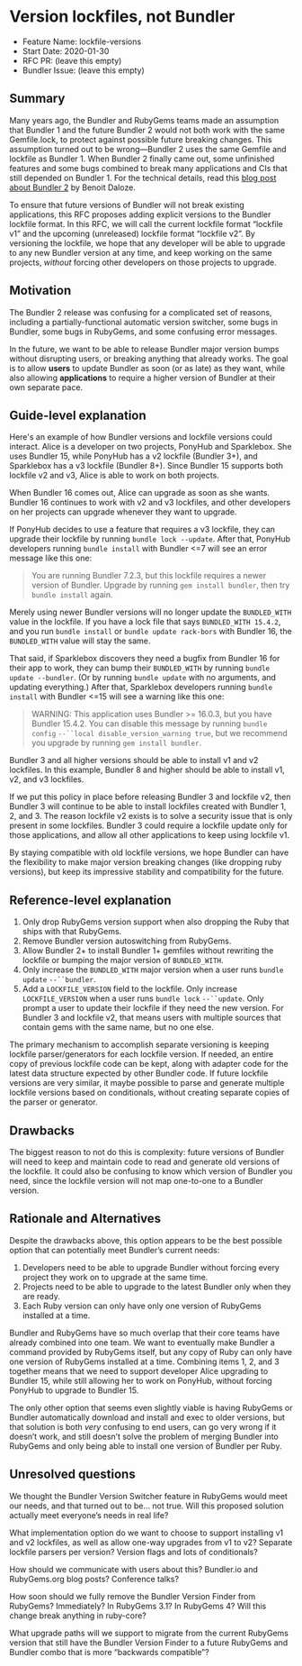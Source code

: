 # Version lockfiles, not Bundler

- Feature Name: lockfile-versions
- Start Date: 2020-01-30
- RFC PR: (leave this empty)
- Bundler Issue: (leave this empty)
## Summary 

Many years ago, the Bundler and RubyGems teams made an assumption that Bundler 1 and the future Bundler 2 would not both work with the same Gemfile.lock, to protect against possible future breaking changes. This assumption turned out to be wrong—Bundler 2 uses the same Gemfile and lockfile as Bundler 1. When Bundler 2 finally came out, some unfinished features and some bugs combined to break many applications and CIs that still depended on Bundler 1. For the technical details, read this [blog post about Bundler 2](https://eregon.me/blog/2020/01/13/a-migration-path-to-bundler2.html) by Benoit Daloze.

To ensure that future versions of Bundler will not break existing applications, this RFC proposes adding explicit versions to the Bundler lockfile format. In this RFC, we will call the current lockfile format “lockfile v1” and the upcoming (unreleased) lockfile format “lockfile v2”. By versioning the lockfile, we hope that any developer will be able to upgrade to any new Bundler version at any time, and keep working on the same projects, *without* forcing other developers on those projects to upgrade.


## Motivation

The Bundler 2 release was confusing for a complicated set of reasons, including a partially-functional automatic version switcher, some bugs in Bundler, some bugs in RubyGems, and some confusing error messages.

In the future, we want to be able to release Bundler major version bumps without disrupting users, or breaking anything that already works. The goal is to allow **users** to update Bundler as soon (or as late) as they want, while also allowing **applications** to require a higher version of Bundler at their own separate pace.

## Guide-level explanation

Here's an example of how Bundler versions and lockfile versions could interact.
Alice is a developer on two projects, PonyHub and Sparklebox. She uses Bundler 15, while PonyHub has a v2 lockfile (Bundler 3+), and Sparklebox has a v3 lockfile (Bundler 8+). Since Bundler 15 supports both lockfile v2 and v3, Alice is able to work on both projects.

When Bundler 16 comes out, Alice can upgrade as soon as she wants. Bundler 16 continues to work with v2 and v3 lockfiles, and other developers on her projects can upgrade whenever they want to upgrade.

If PonyHub decides to use a feature that requires a v3 lockfile, they can upgrade their lockfile by running `bundle lock --update`. After that, PonyHub developers running `bundle install` with Bundler <=7 will see an error message like this one:


> You are running Bundler 7.2.3, but this lockfile requires a newer version of Bundler. Upgrade by running `gem install bundler`, then try `bundle install` again.

Merely using newer Bundler versions will no longer update the `BUNDLED_WITH` value in the lockfile. If you have a lock file that says `BUNDLED_WITH 15.4.2`, and you run `bundle install` or `bundle update rack-bors` with Bundler 16, the `BUNDLED_WITH` value will stay the same.

That said, if Sparklebox discovers they need a bugfix from Bundler 16 for their app to work, they can bump their `BUNDLED_WITH` by running `bundle update --bundler`. (Or by running `bundle update` with no arguments, and updating everything.) After that, Sparklebox developers running `bundle install` with Bundler <=15 will see a warning like this one:


> WARNING: This application uses Bundler >= 16.0.3, but you have Bundler 15.4.2. You can disable this message by running `bundle config` `--``local disable_version_warning true`, but we recommend you upgrade by running  `gem install bundler`.

Bundler 3 and all higher versions should be able to install v1 and v2 lockfiles. In this example, Bundler 8 and higher should be able to install v1, v2, and v3 lockfiles.

If we put this policy in place before releasing Bundler 3 and lockfile v2, then Bundler 3 will continue to be able to install lockfiles created with Bundler 1, 2, and 3. The reason lockfile v2 exists is to solve a security issue that is only present in some lockfiles. Bundler 3 could require a lockfile update only for those applications, and allow all other applications to keep using lockfile v1.

By staying compatible with old lockfile versions, we hope Bundler can have the flexibility to make major version breaking changes (like dropping ruby versions), but keep its impressive stability and compatibility for the future.

## Reference-level explanation


1. Only drop RubyGems version support when also dropping the Ruby that ships with that RubyGems.
2. Remove Bundler version autoswitching from RubyGems.
3. Allow Bundler 2+ to install Bundler 1+ gemfiles without rewriting the lockfile or bumping the major version of `BUNDLED_WITH`.
4. Only increase the `BUNDLED_WITH` major version when a user runs `bundle update` `--``bundler`.
5. Add a `LOCKFILE_VERSION` field to the lockfile. Only increase `LOCKFILE_VERSION` when a user runs `bundle lock` `--``update`. Only prompt a user to update their lockfile if they need the new version. For Bundler 3 and lockfile v2, that means users with multiple sources that contain gems with the same name, but no one else.

The primary mechanism to accomplish separate versioning is keeping lockfile parser/generators for each lockfile version. If needed, an entire copy of previous lockfile code can be kept, along with adapter code for the latest data structure expected by other Bundler code. If future lockfile versions are very similar, it maybe possible to parse and generate multiple lockfile versions based on conditionals, without creating separate copies of the parser or generator.

## Drawbacks

The biggest reason to not do this is complexity: future versions of Bundler will need to keep and maintain code to read and generate old versions of the lockfile. It could also be confusing to know which version of Bundler you need, since the lockfile version will not map one-to-one to a Bundler version.

## Rationale and Alternatives

Despite the drawbacks above, this option appears to be the best possible option that can potentially meet Bundler’s current needs:


1. Developers need to be able to upgrade Bundler without forcing every project they work on to upgrade at the same time.
2. Projects need to be able to upgrade to the latest Bundler only when they are ready.
3. Each Ruby version can only have only one version of RubyGems installed at a time.

Bundler and RubyGems have so much overlap that their core teams have already combined into one team. We want to eventually make Bundler a command provided by RubyGems itself, but any copy of Ruby can only have one version of RubyGems installed at a time. Combining items 1, 2, and 3 together means that we need to support developer Alice upgrading to Bundler 15, while still allowing her to work on PonyHub, without forcing PonyHub to upgrade to Bundler 15.

The only other option that seems even slightly viable is having RubyGems or Bundler automatically download and install and exec to older versions, but that solution is both *very* confusing to end users, can go very wrong if it doesn’t work, and still doesn’t solve the problem of merging Bundler into RubyGems and only being able to install one version of Bundler per Ruby.

## Unresolved questions

We thought the Bundler Version Switcher feature in RubyGems would meet our needs, and that turned out to be… not true. Will this proposed solution actually meet everyone’s needs in real life?

What implementation option do we want to choose to support installing v1 and v2 lockfiles, as well as allow one-way upgrades from v1 to v2? Separate lockfile parsers per version? Version flags and lots of conditionals?

How should we communicate with users about this? Bundler.io and RubyGems.org blog posts? Conference talks?

How soon should we fully remove the Bundler Version Finder from RubyGems? Immediately? In RubyGems 3.1? In RubyGems 4? Will this change break anything in ruby-core?

What upgrade paths will we support to migrate from the current RubyGems version that still have the Bundler Version Finder to a future RubyGems and Bundler combo that is more “backwards compatible”?
